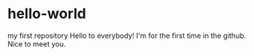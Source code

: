 # hello-world
my first repository
Hello to everybody!
I'm for the first time in the github.
Nice to meet you.
